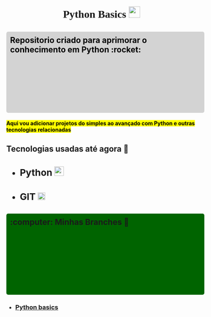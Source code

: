 <html>
<div align="left">
<h1 align="center" style="font-family:verdana;"> Python Basics <a href="https://www.youtube.com/watch?v=xvFZjo5PgG0" target="_blank"> <img src="https://cdn.jsdelivr.net/gh/devicons/devicon@latest/icons/python/python-original.svg"width= "30" lengh="30"/> </a>
</h1>
<h2 style="background-color:lightgray; color:black; padding: 10px;  border-radius: 5px; height: 5%;
  width: 100%;"> Repositorio criado para aprimorar o conhecimento em Python :rocket: </h2> 
     
#### <mark> Aqui vou adicionar projetos do simples ao avançado com Python e outras tecnologias relacionadas </mark>
</div>

<h2> Tecnologias usadas até agora 👾</h2>

<h2>

- ### Python <a href="https://www.python.org/" target="_blank"> <img src="https://cdn.jsdelivr.net/gh/devicons/devicon@latest/icons/python/python-original.svg" width="25" lengh="25"/> </a> 

- ### GIT <a href="https://git-scm.com/" target="_blank"> <img src="https://cdn.jsdelivr.net/gh/devicons/devicon@latest/icons/git/git-original.svg" width="20" lengh="20"/> </a>
</h2>

<h2 style="background-color:darkgreen; padding: 10px; border-radius: 5px; height: 5%;
  width: 100%;" align="left"> :computer: Minhas Branches 🌲 </h2>

 - ### <a href="https://github.com/aluno-Lemes/Python/tree/Python-basics" target="_self"> Python basics </a>
</html>
